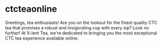 # ctcteaonline
Greetings, tea enthusiasts! Are you on the lookout for the finest quality CTC tea that promises a robust and invigorating cup with every sip? Look no further! At X-lent Tea, we're dedicated to bringing you the most exceptional CTC tea experience available online.
